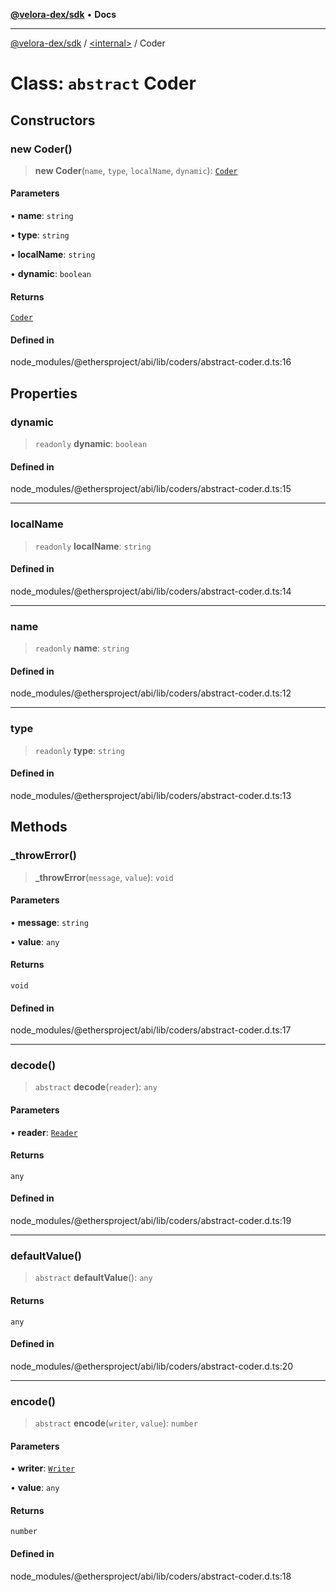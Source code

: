 [**@velora-dex/sdk**](../../README.md) • **Docs**

***

[@velora-dex/sdk](../../globals.md) / [\<internal\>](../README.md) / Coder

# Class: `abstract` Coder

## Constructors

### new Coder()

> **new Coder**(`name`, `type`, `localName`, `dynamic`): [`Coder`](Coder.md)

#### Parameters

• **name**: `string`

• **type**: `string`

• **localName**: `string`

• **dynamic**: `boolean`

#### Returns

[`Coder`](Coder.md)

#### Defined in

node\_modules/@ethersproject/abi/lib/coders/abstract-coder.d.ts:16

## Properties

### dynamic

> `readonly` **dynamic**: `boolean`

#### Defined in

node\_modules/@ethersproject/abi/lib/coders/abstract-coder.d.ts:15

***

### localName

> `readonly` **localName**: `string`

#### Defined in

node\_modules/@ethersproject/abi/lib/coders/abstract-coder.d.ts:14

***

### name

> `readonly` **name**: `string`

#### Defined in

node\_modules/@ethersproject/abi/lib/coders/abstract-coder.d.ts:12

***

### type

> `readonly` **type**: `string`

#### Defined in

node\_modules/@ethersproject/abi/lib/coders/abstract-coder.d.ts:13

## Methods

### \_throwError()

> **\_throwError**(`message`, `value`): `void`

#### Parameters

• **message**: `string`

• **value**: `any`

#### Returns

`void`

#### Defined in

node\_modules/@ethersproject/abi/lib/coders/abstract-coder.d.ts:17

***

### decode()

> `abstract` **decode**(`reader`): `any`

#### Parameters

• **reader**: [`Reader`](Reader.md)

#### Returns

`any`

#### Defined in

node\_modules/@ethersproject/abi/lib/coders/abstract-coder.d.ts:19

***

### defaultValue()

> `abstract` **defaultValue**(): `any`

#### Returns

`any`

#### Defined in

node\_modules/@ethersproject/abi/lib/coders/abstract-coder.d.ts:20

***

### encode()

> `abstract` **encode**(`writer`, `value`): `number`

#### Parameters

• **writer**: [`Writer`](Writer.md)

• **value**: `any`

#### Returns

`number`

#### Defined in

node\_modules/@ethersproject/abi/lib/coders/abstract-coder.d.ts:18
